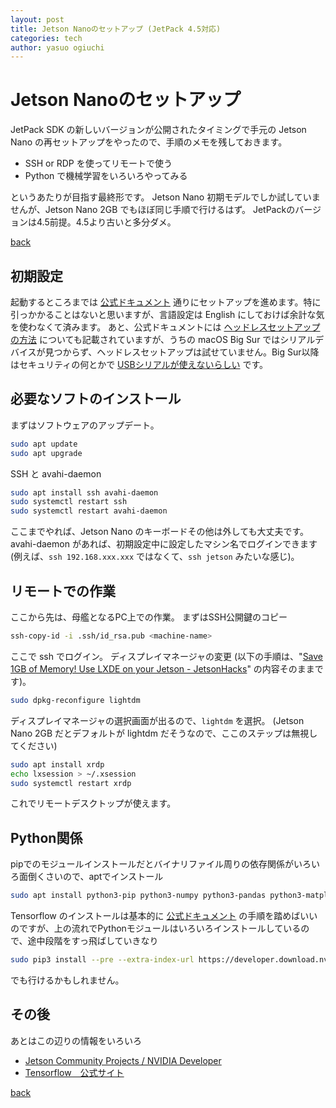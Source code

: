 ```yaml
---
layout: post
title: Jetson Nanoのセットアップ (JetPack 4.5対応)
categories: tech
author: yasuo ogiuchi
---
```


# Jetson Nanoのセットアップ

JetPack SDK の新しいバージョンが公開されたタイミングで手元の Jetson Nano の再セットアップをやったので、手順のメモを残しておきます。

* SSH or RDP を使ってリモートで使う
* Python で機械学習をいろいろやってみる

というあたりが目指す最終形です。
Jetson Nano 初期モデルでしか試していませんが、Jetson Nano 2GB でもほぼ同じ手順で行けるはず。
JetPackのバージョンは4.5前提。4.5より古いと多分ダメ。

[back](/)

## 初期設定

起動するところまでは [公式ドキュメント](https://developer.nvidia.com/embedded/learn/get-started-jetson-nano-devkit "Getting Started with Jetson Nano Developer Kit") 通りにセットアップを進めます。特に引っかかることはないと思いますが、言語設定は English にしておけば余計な気を使わなくて済みます。
あと、公式ドキュメントには [ヘッドレスセットアップの方法](https://developer.nvidia.com/embedded/learn/get-started-jetson-nano-devkit#setup-headless "Initial Setup Headless Mode") についても記載されていますが、うちの macOS Big Sur ではシリアルデバイスが見つからず、ヘッドレスセットアップは試せていません。Big Sur以降はセキュリティの何とかで [USBシリアルが使えないらしい](https://infornography.blue/mac/macos-big-sur-and-kext/ "あまり知られていないmacOS Big Sur以降で利用不可になるkext | INFORNOGRAPHY") です。

## 必要なソフトのインストール

まずはソフトウェアのアップデート。

```bash
sudo apt update
sudo apt upgrade
```

SSH と avahi-daemon

```bash
sudo apt install ssh avahi-daemon
sudo systemctl restart ssh
sudo systemctl restart avahi-daemon
```

ここまでやれば、Jetson Nano のキーボードその他は外しても大丈夫です。
avahi-daemon があれば、初期設定中に設定したマシン名でログインできます (例えば、`ssh 192.168.xxx.xxx` ではなくて、`ssh jetson` みたいな感じ)。

## リモートでの作業

ここから先は、母艦となるPC上での作業。
まずはSSH公開鍵のコピー

```bash
ssh-copy-id -i .ssh/id_rsa.pub <machine-name>
```

ここで ssh でログイン。
ディスプレイマネージャの変更 (以下の手順は、"[Save 1GB of Memory! Use LXDE on your Jetson - JetsonHacks](https://www.jetsonhacks.com/2020/11/07/save-1gb-of-memory-use-lxde-on-your-jetson/)" の内容そのままです)。

```bash
sudo dpkg-reconfigure lightdm
```

ディスプレイマネージャの選択画面が出るので、`lightdm` を選択。
(Jetson Nano 2GB だとデフォルトが lightdm だそうなので、ここのステップは無視してください)

```bash
sudo apt install xrdp
echo lxsession > ~/.xsession
sudo systemctl restart xrdp
```

これでリモートデスクトップが使えます。

## Python関係

pipでのモジュールインストールだとバイナリファイル周りの依存関係がいろいろ面倒くさいので、aptでインストール

```bash
sudo apt install python3-pip python3-numpy python3-pandas python3-matplotlib python3-sklearn python3-ipykernel
```

Tensorflow のインストールは基本的に [公式ドキュメント](https://docs.nvidia.com/deeplearning/frameworks/install-tf-jetson-platform/index.html "Installing TensorFlow For Jetson Platform :: NVIDIA Deep Learning Frameworks Documentation") の手順を踏めばいいのですが、上の流れでPythonモジュールはいろいろインストールしているので、途中段階をすっ飛ばしていきなり

```bash
sudo pip3 install --pre --extra-index-url https://developer.download.nvidia.com/compute/redist/jp/v45 tensorflow
```

でも行けるかもしれません。

## その後

あとはこの辺りの情報をいろいろ

* [Jetson Community Projects / NVIDIA Developer](https://developer.nvidia.com/embedded/community/jetson-projects)
* [Tensorflow　公式サイト](https://www.tensorflow.org/)

[back](/)
